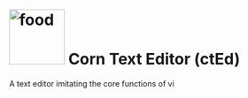 # <img src="https://github.com/user-attachments/assets/cb8421ba-0cb9-4725-8565-9235ba42a1d1" alt="food" width="100"> Corn Text Editor (ctEd)
A text editor imitating the core functions of vi

